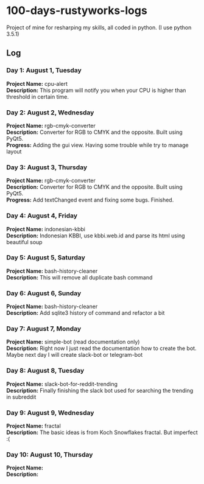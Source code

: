 # 100-days-rustyworks-logs
Project of mine for resharping my skills, all coded in python. (I use python 3.5.1)

## Log

### Day 1: August 1, Tuesday
**Project Name:** cpu-alert  
**Description:** This program will notify you when your CPU is higher than threshold in certain time.  


### Day 2: August 2, Wednesday
**Project Name:** rgb-cmyk-converter  
**Description:** Converter for RGB to CMYK and the opposite. Built using PyQt5.  
**Progress:** Adding the gui view. Having some trouble while try to manage layout  


### Day 3: August 3, Thursday
**Project Name:** rgb-cmyk-converter  
**Description:** Converter for RGB to CMYK and the opposite. Built using PyQt5.  
**Progress:** Add textChanged event and fixing some bugs. Finished.  


### Day 4: August 4, Friday
**Project Name:**  indonesian-kbbi  
**Description:**  Indonesian KBBI, use kbbi.web.id and parse its html using beautiful soup  


### Day 5: August 5, Saturday
**Project Name:**  bash-history-cleaner  
**Description:**  This will remove all duplicate bash command  


### Day 6: August 6, Sunday
**Project Name:**  bash-history-cleaner  
**Description:**  Add sqlite3 history of command and refactor a bit  


### Day 7: August 7, Monday
**Project Name:**  simple-bot (read documentation only)  
**Description:**  Right now I just read the documentation how to create the bot. Maybe next day I will create slack-bot or telegram-bot  


### Day 8: August 8, Tuesday
**Project Name:**  slack-bot-for-reddit-trending  
**Description:**  Finally finishing the slack bot used for searching the trending in subreddit  


### Day 9: August 9, Wednesday
**Project Name:**  fractal  
**Description:**  The basic ideas is from Koch Snowflakes fractal. But imperfect :(  


### Day 10: August 10, Thursday
**Project Name:**  
**Description:**  
